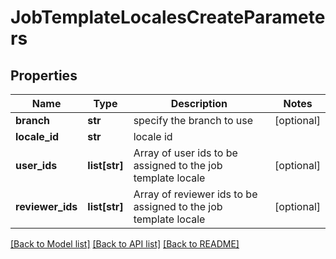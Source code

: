 # JobTemplateLocalesCreateParameters

## Properties
Name | Type | Description | Notes
------------ | ------------- | ------------- | -------------
**branch** | **str** | specify the branch to use | [optional] 
**locale_id** | **str** | locale id | 
**user_ids** | **list[str]** | Array of user ids to be assigned to the job template locale | [optional] 
**reviewer_ids** | **list[str]** | Array of reviewer ids to be assigned to the job template locale | [optional] 

[[Back to Model list]](../README.md#documentation-for-models) [[Back to API list]](../README.md#documentation-for-api-endpoints) [[Back to README]](../README.md)


